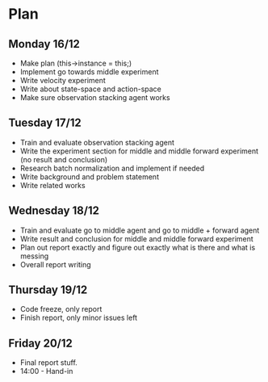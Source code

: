 # Plan
## Monday 16/12
* Make plan (this->instance = this;)
* Implement go towards middle experiment
* Write velocity experiment
* Write about state-space and action-space
* Make sure observation stacking agent works

## Tuesday 17/12
* Train and evaluate observation stacking agent
* Write the experiment section for middle and middle forward experiment (no result and conclusion)
* Research batch normalization and implement if needed
* Write background and problem statement
* Write related works

## Wednesday 18/12
* Train and evaluate go to middle agent and go to middle + forward agent
* Write result and conclusion for middle and middle forward experiment
* Plan out report exactly and figure out exactly what is there and what is messing
* Overall report writing

## Thursday 19/12
* Code freeze, only report
* Finish report, only minor issues left

## Friday 20/12
* Final report stuff.
* 14:00 - Hand-in